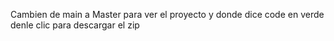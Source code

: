 Cambien de main a Master para ver el proyecto y donde dice code en verde denle clic para descargar el zip

